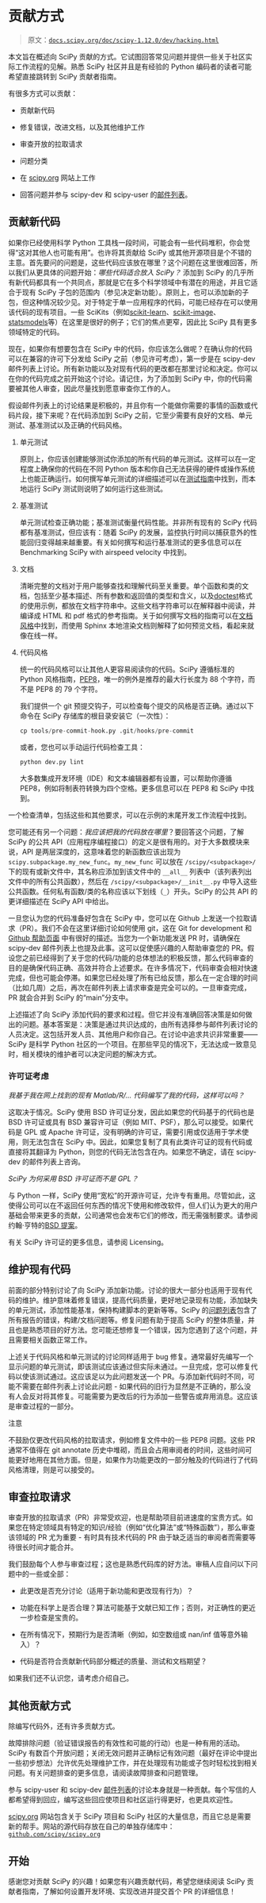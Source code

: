 # 贡献方式

> 原文：[`docs.scipy.org/doc/scipy-1.12.0/dev/hacking.html`](https://docs.scipy.org/doc/scipy-1.12.0/dev/hacking.html)

本文旨在概述向 SciPy 贡献的方式。它试图回答常见问题并提供一些关于社区实际工作流程的见解。熟悉 SciPy 社区并且是有经验的 Python 编码者的读者可能希望直接跳转到 SciPy 贡献者指南。

有很多方式可以贡献：

+   贡献新代码

+   修复错误，改进文档，以及其他维护工作

+   审查开放的拉取请求

+   问题分类

+   在 [scipy.org](https://scipy.org/) 网站上工作

+   回答问题并参与 scipy-dev 和 scipy-user 的[邮件列表](https://scipy.org/community/#scipy-mailing-list)。

## 贡献新代码

如果你已经使用科学 Python 工具栈一段时间，可能会有一些代码堆积，你会觉得“这对其他人也可能有用”。也许将其贡献给 SciPy 或其他开源项目是个不错的主意。首先要问的问题是，这些代码应该放在哪里？这个问题在这里很难回答，所以我们从更具体的问题开始：*哪些代码适合放入 SciPy？* 添加到 SciPy 的几乎所有新代码都具有一个共同点，那就是它在多个科学领域中有潜在的用途，并且它适合于现有 SciPy 子包的范围内（参见决定新功能）。原则上，也可以添加新的子包，但这种情况较少见。对于特定于单一应用程序的代码，可能已经存在可以使用该代码的现有项目。一些 SciKits（例如[scikit-learn](http://scikit-learn.org)、[scikit-image](http://scikit-image.org/)、[statsmodels](https://www.statsmodels.org/)等）在这里是很好的例子；它们的焦点更窄，因此比 SciPy 具有更多领域特定的代码。

现在，如果你有想要包含在 SciPy 中的代码，你应该怎么做呢？在确认你的代码可以在兼容的许可下分发给 SciPy 之前（参见许可考虑），第一步是在 scipy-dev 邮件列表上讨论。所有新功能以及对现有代码的更改都在那里讨论和决定。你可以在你的代码完成之前开始这个讨论。请记住，为了添加到 SciPy 中，你的代码需要被其他人审查，因此尽量找到愿意审查你工作的人。

假设邮件列表上的讨论结果是积极的，并且你有一个能做你需要的事情的函数或代码片段，接下来呢？在代码添加到 SciPy 之前，它至少需要有良好的文档、单元测试、基准测试以及正确的代码风格。

1.  单元测试

    原则上，你应该创建能够测试你添加的所有代码的单元测试。这样可以在一定程度上确保你的代码在不同 Python 版本和你自己无法获得的硬件或操作系统上也能正确运行。如何撰写单元测试的详细描述可以在[测试指南](https://numpy.org/devdocs/reference/testing.html "(in NumPy v2.0.dev0)")中找到，而本地运行 SciPy 测试则说明了如何运行这些测试。

1.  基准测试

    单元测试检查正确功能；基准测试衡量代码性能。并非所有现有的 SciPy 代码都有基准测试，但应该有：随着 SciPy 的发展，监控执行时间以捕获意外的性能回归变得越来越重要。有关如何撰写和运行基准测试的更多信息可以在 Benchmarking SciPy with airspeed velocity 中找到。

1.  文档

    清晰完整的文档对于用户能够查找和理解代码至关重要。单个函数和类的文档，包括至少基本描述、所有参数和返回值的类型和含义，以及[doctest](https://pymotw.com/3/doctest/)格式的使用示例，都放在文档字符串中。这些文档字符串可以在解释器中阅读，并编译成 HTML 和 pdf 格式的参考指南。关于如何撰写文档的指南可以在[文档风格](https://numpy.org/devdocs/dev/howto-docs.html#howto-document "(in NumPy v2.0.dev0)")中找到，而使用 Sphinx 本地渲染文档则解释了如何预览文档，看起来就像在线一样。

1.  代码风格

    统一的代码风格可以让其他人更容易阅读你的代码。SciPy 遵循标准的 Python 风格指南，[PEP8](https://www.python.org/dev/peps/pep-0008/)，唯一的例外是推荐的最大行长度为 88 个字符，而不是 PEP8 的 79 个字符。

    我们提供一个 git 预提交钩子，可以检查每个提交的风格是否正确。通过以下命令在 SciPy 存储库的根目录安装它（一次性）：

    ```py
    cp tools/pre-commit-hook.py .git/hooks/pre-commit 
    ```

    或者，您也可以手动运行代码检查工具：

    ```py
    python dev.py lint 
    ```

    大多数集成开发环境（IDE）和文本编辑器都有设置，可以帮助你遵循 PEP8，例如将制表符转换为四个空格。更多信息可以在 PEP8 和 SciPy 中找到。

一个检查清单，包括这些和其他要求，可以在示例的末尾开发工作流程中找到。

您可能还有另一个问题：*我应该把我的代码放在哪里*？要回答这个问题，了解 SciPy 的公共 API（应用程序编程接口）的定义是很有用的。对于大多数模块来说，API 是两层深度的，这意味着您的新函数应该出现为 `scipy.subpackage.my_new_func`。`my_new_func` 可以放在 `/scipy/<subpackage>/` 下的现有或新文件中，其名称应添加到该文件中的 `__all__` 列表中（该列表列出文件中的所有公共函数），然后在 `/scipy/<subpackage>/__init__.py` 中导入这些公共函数。任何私有函数/类的名称应该以下划线（`_`）开头。SciPy 的公共 API 的更详细描述在 SciPy API 中给出。

一旦您认为您的代码准备好包含在 SciPy 中，您可以在 Github 上发送一个拉取请求（PR）。我们不会在这里详细讨论如何使用 git，这在 Git for development 和 [Github 帮助页面](https://help.github.com/articles/set-up-git/) 中有很好的描述。当您为一个新功能发送 PR 时，请确保在 scipy-dev 邮件列表上也提及此事。这可以促使感兴趣的人帮助审查您的 PR。假设您之前已经得到了关于您的代码/功能的总体想法的积极反馈，那么代码审查的目的是确保代码正确、高效并符合上述要求。在许多情况下，代码审查会相对快速完成，但也可能会停滞。如果您已经处理了所有已给反馈，那么在一定合理的时间（比如几周）之后，再次在邮件列表上请求审查是完全可以的。一旦审查完成，PR 就会合并到 SciPy 的“main”分支中。

上述描述了向 SciPy 添加代码的要求和过程。但它并没有准确回答决策是如何做出的问题。基本答案是：决策是通过共识达成的，由所有选择参与邮件列表讨论的人员决定。这包括开发人员、其他用户和你自己。在讨论中追求共识非常重要——SciPy 是科学 Python 社区的一个项目。在那些罕见的情况下，无法达成一致意见时，相关模块的维护者可以决定问题的解决方式。

### 许可证考虑

*我基于我在网上找到的现有 Matlab/R/... 代码编写了我的代码，这样可以吗？*

这取决于情况。SciPy 使用 BSD 许可证分发，因此如果您的代码基于的代码也是 BSD 许可证或具有 BSD 兼容许可证（例如 MIT、PSF），那么可以接受。如果代码是 GPL 或 Apache 许可证，没有明确的许可证，需要引用或仅适用于学术使用，则无法包含在 SciPy 中。因此，如果您复制了具有此类许可证的现有代码或直接将其翻译为 Python，则您的代码无法包含在内。如果您不确定，请在 scipy-dev 的邮件列表上咨询。

*SciPy 为何采用 BSD 许可证而不是 GPL？*

与 Python 一样，SciPy 使用“宽松”的开源许可证，允许专有重用。尽管如此，这使得公司可以在不返回任何东西的情况下使用和修改软件，但人们认为更大的用户基础会带来更多的贡献，公司通常也会发布它们的修改，而无需强制要求。请参阅约翰·亨特的[BSD 提案](https://web.archive.org/web/20130922065958/https://nipy.sourceforge.net/software/license/johns_bsd_pitch.html)。

有关 SciPy 许可证的更多信息，请参阅 Licensing。

## 维护现有代码

前面的部分特别讨论了向 SciPy 添加新功能。讨论的很大一部分也适用于现有代码的维护。维护意味着修复错误，提高代码质量，更好地记录现有功能，添加缺失的单元测试，添加性能基准，保持构建脚本的更新等等。SciPy 的[问题列表](https://github.com/scipy/scipy/issues)包含了所有报告的错误，构建/文档问题等。修复问题有助于提高 SciPy 的整体质量，并且也是熟悉项目的好方法。您可能还想修复一个错误，因为您遇到了这个问题，并且需要相关函数正常工作。

上述关于代码风格和单元测试的讨论同样适用于 bug 修复。通常最好先编写一个显示问题的单元测试，即该测试应该通过但实际未通过。一旦完成，您可以修复代码以使该测试通过。这应该足以为此问题发送一个 PR。与添加新代码时不同，可能不需要在邮件列表上讨论此问题 - 如果代码的旧行为显然是不正确的，那么没有人会反对将其修复。可能需要为更改后的行为添加一些警告或弃用消息。这应该是审查过程的一部分。

注意

不鼓励仅更改代码风格的拉取请求，例如修复文件中的一些 PEP8 问题。这些 PR 通常不值得在 git annotate 历史中堆砌，而且会占用审阅者的时间，这些时间可能更好地用在其他方面。但是，如果作为功能更改的一部分触及的代码进行了代码风格清理，则是可以接受的。

## 审查拉取请求

审查开放的拉取请求（PR）非常受欢迎，也是帮助项目前进速度的宝贵方式。如果您在特定领域具有特定的知识/经验（例如“优化算法”或“特殊函数”），那么审查该领域的 PR 尤为重要 - 有时具有技术代码的 PR 由于缺乏适当的审阅者而需要等待很长时间才能合并。

我们鼓励每个人参与审查过程；这也是熟悉代码库的好方法。审稿人应自问以下问题中的一些或全部：

+   此更改是否充分讨论（适用于新功能和更改现有行为）？

+   功能在科学上是否合理？算法可能基于文献已知工作；否则，对正确性的更近一步检查是宝贵的。

+   在所有情况下，预期行为是否清晰（例如，如空数组或 nan/inf 值等意外输入）？

+   代码是否符合贡献新代码部分概述的质量、测试和文档期望？

如果我们还不认识您，请考虑介绍自己。

## 其他贡献方式

除编写代码外，还有许多贡献方式。

故障排除问题（验证错误报告的有效性和可能的行动）也是一种有用的活动。SciPy 有数百个开放问题；关闭无效问题并正确标记有效问题（最好在评论中提出一些初步想法）允许优先处理维护工作，并在处理现有功能或子包时轻松找到相关问题。有关问题排查的更多信息，请阅读故障排查和问题管理。

参与 scipy-user 和 scipy-dev [邮件列表](https://scipy.org/community/#scipy-mailing-list)的讨论本身就是一种贡献。每个写信的人都希望得到回应，编写这些回应使项目和社区运行得更好，也更具欢迎性。

[scipy.org](https://scipy.org/) 网站包含关于 SciPy 项目和 SciPy 社区的大量信息，而且它总是需要新的帮手。网站的源代码存放在自己的单独存储库中：[`github.com/scipy/scipy.org`](https://github.com/scipy/scipy.org)

## 开始

感谢您对贡献 SciPy 的兴趣！如果您有兴趣贡献代码，希望您继续阅读 SciPy 贡献者指南，了解如何设置开发环境、实现改进并提交首个 PR 的详细信息！
